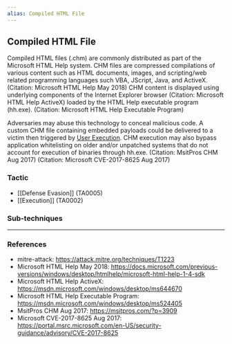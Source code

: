 ```yaml
---
alias: Compiled HTML File
---
```


## Compiled HTML File

Compiled HTML files (.chm) are commonly distributed as part of the Microsoft HTML Help system. CHM files are compressed compilations of various content such as HTML documents, images, and scripting/web related programming languages such VBA, JScript, Java, and ActiveX. (Citation: Microsoft HTML Help May 2018) CHM content is displayed using underlying components of the Internet Explorer browser (Citation: Microsoft HTML Help ActiveX) loaded by the HTML Help executable program (hh.exe). (Citation: Microsoft HTML Help Executable Program)

Adversaries may abuse this technology to conceal malicious code. A custom CHM file containing embedded payloads could be delivered to a victim then triggered by [User Execution](https://attack.mitre.org/techniques/T1204). CHM execution may also bypass application whitelisting on older and/or unpatched systems that do not account for execution of binaries through hh.exe. (Citation: MsitPros CHM Aug 2017) (Citation: Microsoft CVE-2017-8625 Aug 2017)


### Tactic

- [[Defense Evasion]] (TA0005)
- [[Execution]] (TA0002)

### Sub-techniques


---
### References

- mitre-attack: https://attack.mitre.org/techniques/T1223
- Microsoft HTML Help May 2018: https://docs.microsoft.com/previous-versions/windows/desktop/htmlhelp/microsoft-html-help-1-4-sdk
- Microsoft HTML Help ActiveX: https://msdn.microsoft.com/windows/desktop/ms644670
- Microsoft HTML Help Executable Program: https://msdn.microsoft.com/windows/desktop/ms524405
- MsitPros CHM Aug 2017: https://msitpros.com/?p=3909
- Microsoft CVE-2017-8625 Aug 2017: https://portal.msrc.microsoft.com/en-US/security-guidance/advisory/CVE-2017-8625
